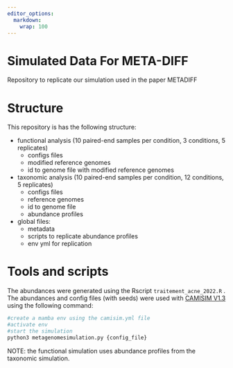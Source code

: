 ```yaml
---
editor_options: 
  markdown: 
    wrap: 100
---
```


# Simulated Data For META-DIFF

Repository to replicate our simulation used in the paper METADIFF

# Structure

This repository is has the following structure: 
 - functional analysis (10 paired-end samples per condition, 3 conditions, 5 replicates) 
    - configs files 
    - modified reference genomes 
    - id to genome file with modified reference genomes 
 - taxonomic analysis (10 paired-end samples per condition, 12 conditions, 5 replicates) 
    - configs files 
    - reference genomes 
    - id to genome file 
    - abundance profiles 
 - global files: 
    - metadata 
    - scripts to replicate abundance profiles 
    - env yml for replication

# Tools and scripts

The abundances were generated using the Rscript `traitement_acne_2022.R`
. The abundances and config files (with seeds) were used with [CAMISIM
V1.3](https://github.com/CAMI-challenge/CAMISIM) using the following
command:

``` bash
#create a mamba env using the camisim.yml file
#activate env
#start the simulation
python3 metagenomesimulation.py {config_file}
```

NOTE: the functional simulation uses abundance profiles from the
taxonomic simulation.
